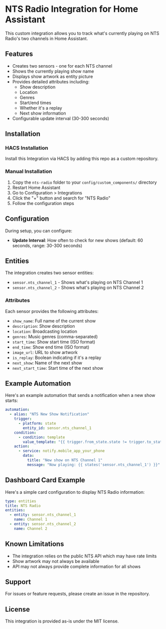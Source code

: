 # NTS Radio Integration for Home Assistant

This custom integration allows you to track what's currently playing on NTS Radio's two channels in Home Assistant.

## Features

- Creates two sensors - one for each NTS channel
- Shows the currently playing show name
- Displays show artwork as entity picture
- Provides detailed attributes including:
  - Show description
  - Location
  - Genres
  - Start/end times
  - Whether it's a replay
  - Next show information
- Configurable update interval (30-300 seconds)

## Installation

### HACS Installation

Install this Integration via HACS by adding this repo as a custom repository.

### Manual Installation

1. Copy the `nts-radio` folder to your `config/custom_components/` directory
2. Restart Home Assistant
3. Go to Configuration > Integrations
4. Click the "+" button and search for "NTS Radio"
5. Follow the configuration steps

## Configuration

During setup, you can configure:
- **Update Interval**: How often to check for new shows (default: 60 seconds, range: 30-300 seconds)

## Entities

The integration creates two sensor entities:

- `sensor.nts_channel_1` - Shows what's playing on NTS Channel 1
- `sensor.nts_channel_2` - Shows what's playing on NTS Channel 2

### Attributes

Each sensor provides the following attributes:

- `show_name`: Full name of the current show
- `description`: Show description
- `location`: Broadcasting location
- `genres`: Music genres (comma-separated)
- `start_time`: Show start time (ISO format)
- `end_time`: Show end time (ISO format)
- `image_url`: URL to show artwork
- `is_replay`: Boolean indicating if it's a replay
- `next_show`: Name of the next show
- `next_start_time`: Start time of the next show

## Example Automation

Here's an example automation that sends a notification when a new show starts:

```yaml
automation:
  - alias: "NTS New Show Notification"
    trigger:
      - platform: state
        entity_id: sensor.nts_channel_1
    condition:
      - condition: template
        value_template: "{{ trigger.from_state.state != trigger.to_state.state }}"
    action:
      - service: notify.mobile_app_your_phone
        data:
          title: "New show on NTS Channel 1"
          message: "Now playing: {{ states('sensor.nts_channel_1') }}"
```

## Dashboard Card Example

Here's a simple card configuration to display NTS Radio information:

```yaml
type: entities
title: NTS Radio
entities:
  - entity: sensor.nts_channel_1
    name: Channel 1
  - entity: sensor.nts_channel_2
    name: Channel 2
```

## Known Limitations

- The integration relies on the public NTS API which may have rate limits
- Show artwork may not always be available
- API may not always provide complete information for all shows

## Support

For issues or feature requests, please create an issue in the repository.

## License

This integration is provided as-is under the MIT license.
